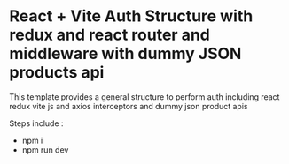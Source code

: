 # React + Vite Auth Structure with redux and react router and middleware with  dummy JSON products api

This template provides a general structure to perform auth including react redux vite js  and axios interceptors  and dummy json product apis 

Steps include :

- npm i
- npm run dev
